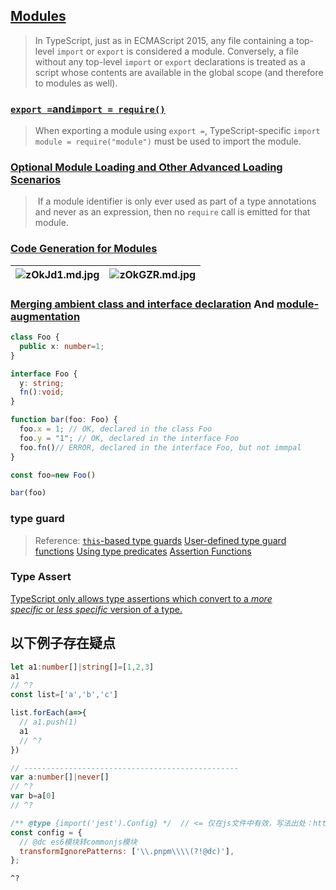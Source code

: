 ## [Modules](https://www.typescriptlang.org/docs/handbook/modules.html)

> In TypeScript, just as in ECMAScript 2015, any file containing a top-level `import` or `export` is considered a module. Conversely, a file without any top-level `import` or `export` declarations is treated as a script whose contents are available in the global scope (and therefore to modules as well).

### [`export =`and`import = require()`](https://www.typescriptlang.org/docs/handbook/modules.html#export--and-import--require)

> When exporting a module using `export =`, TypeScript-specific `import module = require("module")` must be used to import the module.

### [Optional Module Loading and Other Advanced Loading Scenarios](https://www.typescriptlang.org/docs/handbook/modules.html#optional-module-loading-and-other-advanced-loading-scenarios)

>  If a module identifier is only ever used as part of a type annotations and never as an expression, then no `require` call is emitted for that module.


### [Code Generation for Modules](https://www.typescriptlang.org/docs/handbook/modules.html#code-generation-for-modules)

| ![zOkJd1.md.jpg](https://s1.ax1x.com/2022/12/20/zOkJd1.md.jpg) | ![zOkGZR.md.jpg](https://s1.ax1x.com/2022/12/20/zOkGZR.md.jpg) |
| ------------------------------------------------- | ------------------------------------------------- |


### [Merging ambient class and interface declaration](https://www.typescriptlang.org/docs/handbook/release-notes/typescript-1-6.html#merging-ambient-class-and-interface-declaration) And [module-augmentation](https://www.typescriptlang.org/docs/handbook/declaration-merging.html#module-augmentation)

```typescript
class Foo {
  public x: number=1;
}

interface Foo {
  y: string;
  fn():void;
}

function bar(foo: Foo) {
  foo.x = 1; // OK, declared in the class Foo
  foo.y = "1"; // OK, declared in the interface Foo
  foo.fn()// ERROR, declared in the interface Foo, but not immpal
}

const foo=new Foo()

bar(foo)
```

### type guard

>Reference:
>[`this`-based type guards](https://www.typescriptlang.org/docs/handbook/2/classes.html#this-based-type-guards)
>[User-defined type guard functions](https://www.typescriptlang.org/docs/handbook/release-notes/typescript-1-6.html#user-defined-type-guard-functions)
>[Using type predicates](https://www.typescriptlang.org/docs/handbook/2/narrowing.html#using-type-predicates)
>[Assertion Functions](https://www.typescriptlang.org/docs/handbook/release-notes/typescript-3-7.html#assertion-functions)

### Type Assert
[TypeScript only allows type assertions which convert to a _more specific_ or _less specific_ version of a type.](https://www.typescriptlang.org/docs/handbook/2/everyday-types.html#type-assertions)

## 以下例子存在疑点

```typescript
let a1:number[]|string[]=[1,2,3]
a1
// ^?
const list=['a','b','c']

list.forEach(a=>{
  // a1.push(1)
  a1
  // ^?
})

// ------------------------------------------------
var a:number[]|never[]
// ^?
var b=a[0]
// ^?
```


```javascript
/** @type {import('jest').Config} */  // <= 仅在js文件中有效，写法出处：https://www.typescriptlang.org/docs/handbook/jsdoc-supported-types.html#import-types
const config = {
  // @dc es6模块转commonjs模块
  transformIgnorePatterns: ['\\.pnpm\\\\(?!@dc)'],
};
```


`^?`
